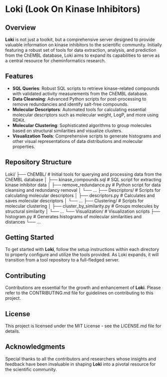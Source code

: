 # Loki (Look On Kinase Inhibitors)

## Overview
**Loki** is not just a toolkit, but a comprehensive server designed to provide valuable information on kinase inhibitors to the scientific community. Initially featuring a robust set of tools for data extraction, analysis, and prediction from the ChEMBL database, Loki aims to expand its capabilities to serve as a central resource for cheminformatics research.

## Features
- **SQL Queries**: Robust SQL scripts to retrieve kinase-related compounds with validated activity measurements from the ChEMBL database.
- **Data Cleansing**: Advanced Python scripts for post-processing to remove redundancies and identify salt-free compounds.
- **Molecular Descriptors**: Automated tools for calculating essential molecular descriptors such as molecular weight, LogP, and more using RDKit.
- **Molecular Clustering**: Sophisticated algorithms to group molecules based on structural similarities and visualize clusters.
- **Visualization Tools**: Comprehensive scripts to generate histograms and other visual representations of data distributions and molecular properties.

## Repository Structure

Loki/
├── ChEMBL/                   # Initial tools for querying and processing data from the ChEMBL database
│   ├── kinase_compounds.sql  # SQL script for extracting kinase inhibitor data
│   ├── remove_redundance.py  # Python script for data cleansing and redundancy removal
│   └── ...
├── Descriptors/              # Scripts for calculating molecular descriptors
│   ├── descriptors.py        # Calculates and saves molecular descriptors
│   └── ...
├── Clustering/               # Scripts for molecular clustering
│   ├── cluster_by_similarity.py  # Groups molecules by structural similarity
│   └── ...
└── Visualization/            # Visualization scripts
    ├── histogram.py          # Generates histograms of molecular similarities and distances
    └── ...



## Getting Started
To get started with **Loki**, follow the setup instructions within each directory to properly configure and utilize the tools provided. As Loki expands, it will transition from a tool repository to a full-fledged server.

## Contributing
Contributions are essential for the growth and enhancement of **Loki**. Please refer to the CONTRIBUTING.md file for guidelines on contributing to this project.

## License
This project is licensed under the MIT License - see the LICENSE.md file for details.

## Acknowledgments
Special thanks to all the contributors and researchers whose insights and feedback have been invaluable in shaping **Loki** into a pivotal resource for the scientific community.
